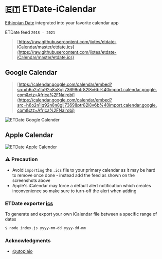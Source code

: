 # 🇪🇹 ETDate-iCalendar

[Ethiopian Date](https://en.wikipedia.org/wiki/Ethiopian_calendar) integrated into your favorite calendar app

ETDate feed `2018 - 2021`
> [https://raw.githubusercontent.com/jixtes/etdate-iCalendar/master/etdate.ics](https://raw.githubusercontent.com/jixtes/etdate-iCalendar/master/etdate.ics)

## Google Calendar
> [https://calendar.google.com/calendar/embed?src=h6o2n1lq92n8n8glj73698ptr82l8v6b%40import.calendar.google.com&ctz=Africa%2FNairobi](https://calendar.google.com/calendar/embed?src=h6o2n1lq92n8n8glj73698ptr82l8v6b%40import.calendar.google.com&ctz=Africa%2FNairobi)

![ETDate Google Calender](https://raw.githubusercontent.com/utopiaio/etdate-iCalendar/uDev/screenshots/1.png "ETDate Google Calender")

## Apple Calendar
![ETDate Apple Calender](https://raw.githubusercontent.com/utopiaio/etdate-iCalendar/uDev/screenshots/2.png "ETDate Apple Calender")

### ⚠️ Precaution
- Avoid `importing` the `.ics` file to your primary calendar as it may be hard to remove once done - instead add the feed as shown on the screenshots above
- Apple's iCalendar may force a default alert notification which creates inconvenience so make sure to turn-off the alert when adding


### ETDate exporter [ics](https://en.wikipedia.org/wiki/ICalendar)
To generate and export your own iCalendar file between a specific range of dates
```bash
$ node index.js yyyy-mm-dd yyyy-dd-mm
```

### Acknowledgments
- [@utopiaio](https://github.com/utopiaio)
